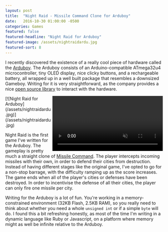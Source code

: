 ```yaml
---
layout: post
title:  "Night Raid - Missile Command Clone for Arduboy"
date:   2016-10-30 01:00:00 -0500
categories: Games
featured: false
featured-headline: "Night Raid for Arduboy"
featured-image: /assets/nightraidardu.jpg
featured-sort: 8
---
```


I recently discovered the existence of a really cool piece of hardware called the [Arduboy](http://www.arduboy.com). The Arduboy consists of an Arduino-compatible ATmega32u4 microcontroller, tiny OLED display, nice clicky buttons, and a rechargeable battery, all wrapped up in a well built package that resembles a downsized Gameboy. Writing for it is very straightforward, as the company provides a nice [open source library](https://asmcbain.net/projects/arduboy/docs/1.1/api/index.html) to interact with the hardware.

<div class='image-container' style='width:29.5%;display:inline-block;'>
[![Night Raid for Arduboy](/assets/nightraidardu.jpg)](/assets/nightraidardu.jpg)
</div>
<div class='image-container' style='display:inline-block;width:70%;float:right;'>
<video width='100%' preload='metadata' muted controls loop>
  <source src="/assets/nightraid480.webm" type="video/webm">
  <source src="/assets/nightraid480.mp4" type="video/mp4">
  Your browser does not support my awesome Night Raid video :(
</video> 
</div>

Night Raid is the first game I've written for the Arduboy. The gameplay is pretty much a straight clone of [Missile Command](https://en.wikipedia.org/wiki/Missile_Command). The player intercepts incoming missiles with their own, in order to defend their cities from destruction. Instead of having different stages like the original game, I've opted to go for a non-stop barrage, with the difficulty ramping up as the score increases. The game ends when all of the player's cities or defenses have been destroyed. In order to incentivise the defense of all their cities, the player can only fire one missile per city.

Writing for the Arduboy is a lot of fun. You're working in a memory-constrained environment (32KB Flash, 2.5KB RAM), so you really need to think about whether you need a whole ```unsigned int``` or if a simple ```byte``` will do. I found this a bit refreshing honestly, as most of the time I'm writing in a dynamic language like Ruby or Javascript, on a platform where memory might as well be infinite relative to the Arduboy.
